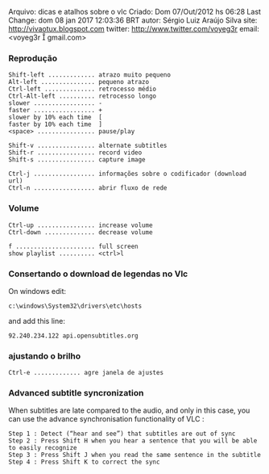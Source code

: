 Arquivo: dicas e atalhos sobre o vlc
Criado: Dom 07/Out/2012 hs 06:28
Last Change: dom 08 jan 2017 12:03:36 BRT
autor: Sérgio Luiz Araújo Silva
site: http://vivaotux.blogspot.com
twitter: http://www.twitter.com/voyeg3r
email: <voyeg3r  gmail.com>

### Reprodução

    Shift-left ............. atrazo muito pequeno
    Alt-left ............... pequeno atrazo
    Ctrl-left .............. retrocesso médio
    Ctrl-Alt-left .......... retrocesso longo
    slower ................. -
    faster ................. +
    slower by 10% each time  [
    faster by 10% each time  ]
    <space> ................ pause/play

    Shift-v ................ alternate subtitles
    Shift-r ................ record video
    Shift-s ................ capture image

    Ctrl-j ................. informações sobre o codificador (download url)
    Ctrl-n ................. abrir fluxo de rede

### Volume

    Ctrl-up ................ increase volume
    Ctrl-down .............. decrease volume

    f ...................... full screen
    show playlist .......... <ctrl>l

### Consertando o download de legendas no Vlc

On windows edit:

    c:\windows\System32\drivers\etc\hosts

and add this line:

    92.240.234.122 api.opensubtitles.org

### ajustando o brilho

    Ctrl-e ............. agre janela de ajustes

### Advanced subtitle syncronization

When subtitles are late compared to the audio, and only in this case, you can use the advance synchronisation functionality of VLC :

    Step 1 : Detect (“hear and see”) that subtitles are out of sync
    Step 2 : Press Shift H when you hear a sentence that you will be able to easily recognize
    Step 3 : Press Shift J when you read the same sentence in the subtitle
    Step 4 : Press Shift K to correct the sync
